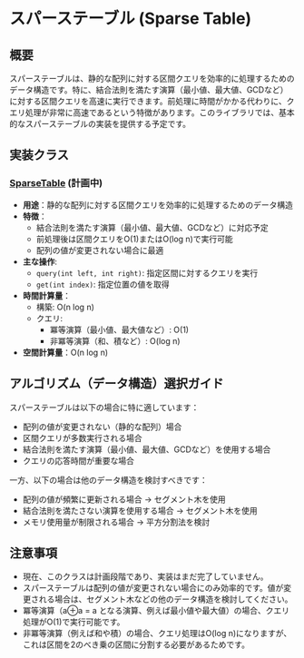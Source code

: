 # スパーステーブル (Sparse Table)

## 概要

スパーステーブルは、静的な配列に対する区間クエリを効率的に処理するためのデータ構造です。特に、結合法則を満たす演算（最小値、最大値、GCDなど）に対する区間クエリを高速に実行できます。前処理に時間がかかる代わりに、クエリ処理が非常に高速であるという特徴があります。このライブラリでは、基本的なスパーステーブルの実装を提供する予定です。

## 実装クラス

### [SparseTable](./src/SparseTable.java) (計画中)

- **用途**：静的な配列に対する区間クエリを効率的に処理するためのデータ構造
- **特徴**：
	- 結合法則を満たす演算（最小値、最大値、GCDなど）に対応予定
	- 前処理後は区間クエリをO(1)またはO(log n)で実行可能
	- 配列の値が変更されない場合に最適
- **主な操作**:
	- `query(int left, int right)`: 指定区間に対するクエリを実行
	- `get(int index)`: 指定位置の値を取得
- **時間計算量**：
	- 構築: O(n log n)
	- クエリ:
		- 冪等演算（最小値、最大値など）: O(1)
		- 非冪等演算（和、積など）: O(log n)
- **空間計算量**：O(n log n)

## アルゴリズム（データ構造）選択ガイド

スパーステーブルは以下の場合に特に適しています：

- 配列の値が変更されない（静的な配列）場合
- 区間クエリが多数実行される場合
- 結合法則を満たす演算（最小値、最大値、GCDなど）を使用する場合
- クエリの応答時間が重要な場合

一方、以下の場合は他のデータ構造を検討すべきです：

- 配列の値が頻繁に更新される場合 → セグメント木を使用
- 結合法則を満たさない演算を使用する場合 → セグメント木を使用
- メモリ使用量が制限される場合 → 平方分割法を検討

## 注意事項

- 現在、このクラスは計画段階であり、実装はまだ完了していません。
- スパーステーブルは配列の値が変更されない場合にのみ効率的です。値が変更される場合は、セグメント木などの他のデータ構造を検討してください。
- 冪等演算（a⊕a = a となる演算、例えば最小値や最大値）の場合、クエリ処理がO(1)で実行可能です。
- 非冪等演算（例えば和や積）の場合、クエリ処理はO(log n)になりますが、これは区間を2のべき乗の区間に分割する必要があるためです。